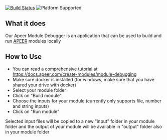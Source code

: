 [![Build Status](https://dev.azure.com/apeer-micro/apeer-open-source/_apis/build/status/apeer-micro.apeer-module-debugger?branchName=master)](https://dev.azure.com/apeer-micro/apeer-open-source/_build/latest?definitionId=1&branchName=master)
![Platform Supported](https://img.shields.io/badge/platform-windows%20%7C%20macos-lightgrey)

## What it does
Our Apeer Module Debugger is an application that can be used to build and run [APEER](https://www.apeer.com) modules locally


## How to Use
- You can read a comprehensive tutorial at <https://docs.apeer.com/create-modules/module-debugging>
- Make sure docker is installed (for windows, make sure that you have shared your drive with docker)
- Select your module folder
- Click on "Build module"
- Choose the inputs for your module (currently only supports file, number and string inputs)
- Click on "Run module"

Selected input files will be copied to a new "input" folder in your module folder and the output of your module will be available in "output" folder also in your module folder
